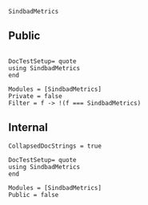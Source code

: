 ```@docs
SindbadMetrics
```

## Public
```@meta

DocTestSetup= quote
using SindbadMetrics
end
```

```@autodocs
Modules = [SindbadMetrics]
Private = false
Filter = f -> !(f === SindbadMetrics)
```

## Internal
```@meta
CollapsedDocStrings = true

DocTestSetup= quote
using SindbadMetrics
end
```

```@autodocs
Modules = [SindbadMetrics]
Public = false
```